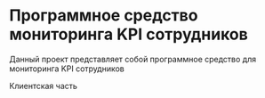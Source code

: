 # **Программное средство мониторинга KPI сотрудников**

Данный проект представляет собой программное средство для мониторинга KPI сотрудников

Клиентская часть
